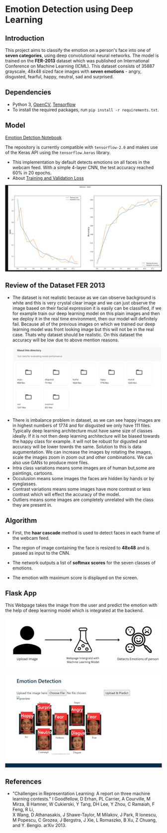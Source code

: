 # Emotion Detection using Deep Learning

## Introduction

This project aims to classify the emotion on a person's face into one of **seven categories**, using deep convolutional neural networks. The model is trained on the **FER-2013** dataset which was published on International Conference on Machine Learning (ICML). This dataset consists of 35887 grayscale, 48x48 sized face images with **seven emotions** - angry, disgusted, fearful, happy, neutral, sad and surprised.

## Dependencies

* Python 3, [OpenCV](https://opencv.org/), [Tensorflow](https://www.tensorflow.org/)
* To install the required packages, run `pip install -r requirements.txt`.

## Model

[Emotion Detction Notebook](https://github.com/amitbakde99/Emotion-Detection-Project/blob/main/Emotion_Detection.ipynb)

The repository is currently compatible with `tensorflow-2.0` and makes use of the Keras API using the `tensorflow.keras` library.

* This implementation by default detects emotions on all faces in the webcam feed. With a simple 4-layer CNN, the test accuracy reached 60% in 20 epochs.
* About [Training and Validation Loss](https://github.com/amitbakde99/Emotion-Detection-Project/blob/main/Training%20and%20Validation%20Loss.md)

![my image](https://github.com/amitbakde99/Emotion-Detection-Project/blob/main/imgs/Screenshot%202022-12-23%20122412.jpg)

## Review of the Dataset FER 2013

* The dataset is not realistic because as we can observe background is white and this is very crystal clear image and we can just observe the image based on their facial expression it is easily can be classified, if we for example train our deep learning model on this plain images and then we deploy it in the real time environment, then our model will definitely fail. Because all of the previous images on which we trained our deep learning model was front looking image but this will not be in the real case. Thats why dataset should be realistic. On this dataset the accuracy will be low due to above mention reasons.

![alt text](https://github.com/amitbakde99/Emotion-Detection-Project/blob/main/imgs/Screenshot%202022-12-23%20122231.jpg)

* There is imbalance problem in dataset, as we can see happy images are in highest numbers of 1774 and for disgusted we only have 111 files. Typically deep learning architecture must have same size of classes ideally. If it is not then deep learning architecture will be biased towards the happy class for example. it will not be robust for digusted and accuracy will be lower towrds the same. Solution to this is data augumentation. We can increase the images by rotating the images, scale the images zoom in zoom out and other combinations. We can also use GANs to produce more files.
* Intra class variations means some images are of human but,some are paintings, cartoons.
* Occulusion means some images the faces are hidden by hands or by eyeglasses.
* Contrast variations means some images have more contrast or less contrast which will effect the accuracy of the model. 
* Outliers means some images are completely unrelated with the class they are present in.


## Algorithm

* First, the **haar cascade** method is used to detect faces in each frame of the webcam feed.

* The region of image containing the face is resized to **48x48** and is passed as input to the CNN.

* The network outputs a list of **softmax scores** for the seven classes of emotions.

* The emotion with maximum score is displayed on the screen.


## Flask App

This Webpage takes the image from the user and predict the emotion with the help of deep learning model which is integrated at the backend.

![upload](https://github.com/amitbakde99/Emotion-Detection-Project/blob/main/imgs/Upload%20Image.png)

![image](https://github.com/amitbakde99/Emotion-Detection-Project/blob/main/imgs/Screenshot%202022-12-23%20130558.jpg)

## References

* "Challenges in Representation Learning: A report on three machine learning contests." I Goodfellow, D Erhan, PL Carrier, A Courville, M Mirza, B
   Hamner, W Cukierski, Y Tang, DH Lee, Y Zhou, C Ramaiah, F Feng, R Li,  
   X Wang, D Athanasakis, J Shawe-Taylor, M Milakov, J Park, R Ionescu,
   M Popescu, C Grozea, J Bergstra, J Xie, L Romaszko, B Xu, Z Chuang, and
   Y. Bengio. arXiv 2013.
